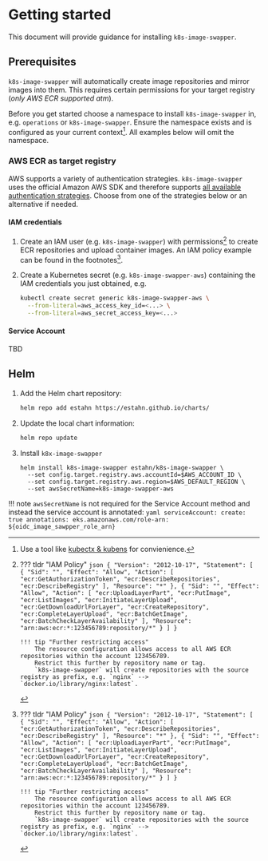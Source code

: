 # Getting started

This document will provide guidance for installing `k8s-image-swapper`.

## Prerequisites

`k8s-image-swapper` will automatically create image repositories and mirror images into them.
This requires certain permissions for your target registry (_only AWS ECR supported atm_).

Before you get started choose a namespace to install `k8s-image-swapper` in, e.g. `operations` or `k8s-image-swapper`.
Ensure the namespace exists and is configured as your current context[^1].
All examples below will omit the namespace.

### AWS ECR as target registry

AWS supports a variety of authentication strategies.
`k8s-image-swapper` uses the official Amazon AWS SDK and therefore supports [all available authentication strategies](https://docs.aws.amazon.com/sdk-for-go/v1/developer-guide/configuring-sdk.html).
Choose from one of the strategies below or an alternative if needed.

#### IAM credentials

1. Create an IAM user (e.g. `k8s-image-swapper`) with permissions[^2] to create ECR repositories and upload container images.
   An IAM policy example can be found in the footnotes[^2].
2. Create a Kubernetes secret (e.g. `k8s-image-swapper-aws`) containing the IAM credentials you just obtained, e.g.

    ```bash
    kubectl create secret generic k8s-image-swapper-aws \
      --from-literal=aws_access_key_id=<...> \
      --from-literal=aws_secret_access_key=<...>
    ```

#### Service Account

TBD

## Helm

1. Add the Helm chart repository:
   ```bash
   helm repo add estahn https://estahn.github.io/charts/
   ```
2. Update the local chart information:
   ```bash
   helm repo update
   ```
3. Install `k8x-image-swapper`
   ```
   helm install k8s-image-swapper estahn/k8s-image-swapper \
     --set config.target.registry.aws.accountId=$AWS_ACCOUNT_ID \
     --set config.target.registry.aws.region=$AWS_DEFAULT_REGION \
     --set awsSecretName=k8s-image-swapper-aws
   ```

!!! note
    `awsSecretName` is not required for the Service Account method and instead the service account is annotated:
    ```yaml
    serviceAccount:
    create: true
    annotations:
      eks.amazonaws.com/role-arn: ${oidc_image_sawpper_role_arn}
    ```


[^1]: Use a tool like [kubectx & kubens](https://github.com/ahmetb/kubectx) for convienience.
[^2]:
    ??? tldr "IAM Policy"
        ```json
        {
            "Version": "2012-10-17",
            "Statement": [
                {
                    "Sid": "",
                    "Effect": "Allow",
                    "Action": [
                        "ecr:GetAuthorizationToken",
                        "ecr:DescribeRepositories",
                        "ecr:DescribeRegistry"
                    ],
                    "Resource": "*"
                },
                {
                    "Sid": "",
                    "Effect": "Allow",
                    "Action": [
                        "ecr:UploadLayerPart",
                        "ecr:PutImage",
                        "ecr:ListImages",
                        "ecr:InitiateLayerUpload",
                        "ecr:GetDownloadUrlForLayer",
                        "ecr:CreateRepository",
                        "ecr:CompleteLayerUpload",
                        "ecr:BatchGetImage",
                        "ecr:BatchCheckLayerAvailability"
                    ],
                    "Resource": "arn:aws:ecr:*:123456789:repository/*"
                }
            ]
        }
        ```

        !!! tip "Further restricting access"
            The resource configuration allows access to all AWS ECR repositories within the account 123456789.
            Restrict this further by repository name or tag.
            `k8s-image-swapper` will create repositories with the source registry as prefix, e.g. `nginx` --> `docker.io/library/nginx:latest`.
